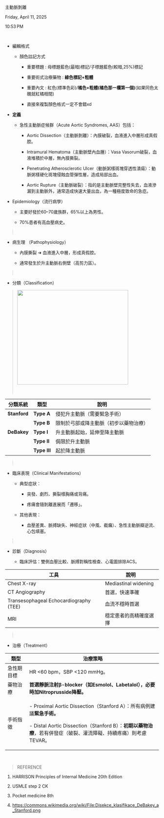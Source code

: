 主動脈剝離

Friday, April 11, 2025

10:53 PM

 

- 編輯格式

  - 顏色註記方式

    - 重要標題 : 母標題藍色(最暗)標記/子標題藍色(較暗,25%)標記

    - 重要術式治療藥物 : **綠色標記+粗體**

    - 重要內文 : 紅色(標準色彩)/**橘色+粗體(橘色那一欄第一個)**(如果同色太醜就紅橘相間)

    - 直接來複製顏色格式一定不會錯xd

<!-- -->

- **定義**

  - 急性主動脈症候群（Acute Aortic Syndromes, AAS）包括：

    - Aortic Dissection（主動脈剝離）：內膜破裂，血液進入中層形成真假腔。

    - Intramural Hematoma（主動脈壁內血腫）：Vasa Vasorum破裂，血液堆積於中層，無內膜撕裂。

    - Penetrating Atherosclerotic Ulcer（動脈粥樣斑塊穿透性潰瘍）：動脈粥樣硬化斑塊侵蝕血管彈性層，造成局部出血。

    - Aortic Rupture（主動脈破裂）：指的是主動脈壁完整性失去，血液滲漏到主動脈外，通常造成快速大量出血，為一種極度致命的急症。

<!-- -->

- Epidemiology（流行病學）

  - 主要好發於60–70歲族群，65%以上為男性。

  - 70%患者有高血壓病史。

>  

- 病生理 （Pathophysiology）

  - 內膜撕裂 ➔ 血液進入中層，形成真假腔。

  - 通常發生於升主動脈右側壁（高剪力區）。

>  

- 分類（Classification）

> <img src="C:\Users\ai\AppData\Local\Temp\國考中文醫學知識網站架設計畫\pandoc/media/image1.png" style="width:3.78125in;height:3.21875in" />
>
>  

| 分類系統     | 類型         | 說明                                   |
|--------------|--------------|----------------------------------------|
| **Stanford** | **Type A**   | 侵犯升主動脈（需要緊急手術）           |
|              | **Type B**   | 限制於弓部或降主動脈（初步以藥物治療） |
| **DeBakey**  | **Type I**   | 升主動脈起始，延伸至降主動脈           |
|              | **Type II**  | 侷限於升主動脈                         |
|              | **Type III** | 起於降主動脈                           |

>  

- 臨床表現（Clinical Manifestations）

  - 典型症狀：

    - 突發、劇烈、撕裂樣胸痛或背痛。

    - 疼痛會隨剝離進展而「遷移」。

  - 其他表現：

    - 血壓差異、脈搏缺失、神經症狀（中風、截癱）、急性主動脈瓣逆流、心包填塞。

>  

- 診斷（Diagnosis）

  - 臨床評估：雙側血壓比較、脈搏對稱性檢查、心電圖排除ACS。

| 工具                                   | 說明                   |
|----------------------------------------|------------------------|
| Chest X-ray                            | Mediastinal widening   |
| CT Angiography                         | 首選，快速準確         |
| Transesophageal Echocardiography (TEE) | 血流不穩時首選         |
| MRI                                    | 穩定患者的高精確度選擇 |

>  

- 治療（Treatment）

<table>
<colgroup>
<col style="width: 14%" />
<col style="width: 85%" />
</colgroup>
<thead>
<tr class="header">
<th>類型</th>
<th>治療策略</th>
</tr>
</thead>
<tbody>
<tr class="odd">
<td>急性期目標</td>
<td>HR &lt;60 bpm，SBP &lt;120 mmHg。</td>
</tr>
<tr class="even">
<td>藥物治療</td>
<td><strong>首選靜脈注射β-blocker（如Esmolol、Labetalol），必要時加Nitroprusside降壓。</strong></td>
</tr>
<tr class="odd">
<td>手術指徵</td>
<td><p>- Proximal Aortic Dissection（Stanford A）：所有病例建議<strong>緊急手術。</strong></p>
<p>- Distal Aortic Dissection（Stanford B）：<strong>初期以藥物治療</strong>，若有併發症（破裂、灌流障礙、持續疼痛）則考慮TEVAR。</p></td>
</tr>
</tbody>
</table>

 

> REFERENCE

1.  HARRISON Principles of Internal Medicine 20th Edition

2.  USMLE step 2 CK

3.  Pocket medicine 8th

4.  <https://commons.wikimedia.org/wiki/File:Disekce_klasifikace_DeBakey_a_Stanford.png>
